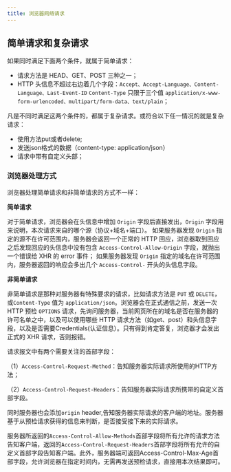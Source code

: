 ```yaml
---
title: 浏览器网络请求
---
```

## 简单请求和复杂请求
如果同时满足下面两个条件，就属于简单请求：
+ 请求方法是 HEAD、GET、POST 三种之一；
+ HTTP 头信息不超过右边着几个字段：`Accept、Accept-Language、Content-Language、Last-Event-ID`
`Content-Type` 只限于三个值 `application/x-www-form-urlencoded、multipart/form-data、text/plain`；

凡是不同时满足这两个条件的，都属于复杂请求。或符合以下任一情况的就是复杂请求：
+ 使用方法put或者delete;
+ 发送json格式的数据（content-type: application/json）
+ 请求中带有自定义头部；
### 浏览器处理方式
浏览器处理简单请求和非简单请求的方式不一样：

**简单请求**

对于简单请求，浏览器会在头信息中增加 `Origin` 字段后直接发出，`Origin` 字段用来说明，本次请求来自的哪个源（协议+域名+端口）。
如果服务器发现 `Origin` 指定的源不在许可范围内，服务器会返回一个正常的 HTTP 回应，浏览器取到回应之后发现回应的头信息中没有包含 `Access-Control-Allow-Origin` 字段，就抛出一个错误给 XHR 的 error 事件；
如果服务器发现 `Origin` 指定的域名在许可范围内，服务器返回的响应会多出几个 `Access-Control-` 开头的头信息字段。

**非简单请求**

非简单请求是那种对服务器有特殊要求的请求，比如请求方法是 `PUT` 或 `DELETE`，或`Content-Type` 值为 `application/json`。浏览器会在正式通信之前，发送一次 HTTP 预检 `OPTIONS` 请求，先询问服务器，当前网页所在的域名是否在服务器的许可名单之中，以及可以使用哪些 HTTP 请求方法（如get、post）和头信息字段，以及是否需要Credentials(认证信息）。只有得到肯定答复，浏览器才会发出正式的 XHR 请求，否则报错。

请求报文中有两个需要关注的首部字段：

（1）`Access-Control-Request-Method`：告知服务器实际请求所使用的HTTP方法；

（2）`Access-Control-Request-Headers`：告知服务器实际请求所携带的自定义首部字段。

同时服务器也会添加`origin` header,告知服务器实际请求的客户端的地址。服务器基于从预检请求获得的信息来判断，是否接受接下来的实际请求。

服务器所返回的`Access-Control-Allow-Methods`首部字段将所有允许的请求方法告知客户端，返回的`Access-Control-Request-Headers`首部字段将所有允许的自定义首部字段告知客户端。此外，服务器端可返回Access-Control-Max-Age首部字段，允许浏览器在指定时间内，无需再发送预检请求，直接用本次结果即可。